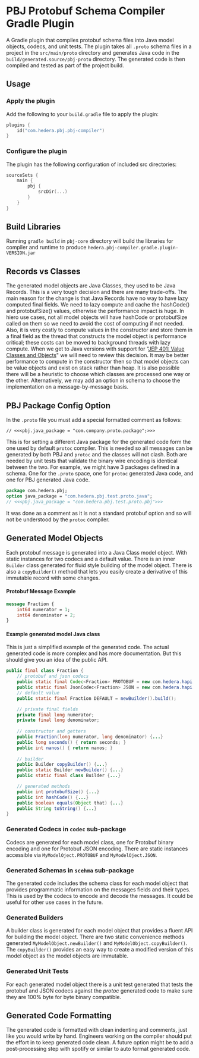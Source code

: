 # PBJ Protobuf Schema Compiler Gradle Plugin

A Gradle plugin that compiles protobuf schema files into Java model objects, codecs, and unit tests. The plugin takes 
all `.proto` schema files in a project in the `src/main/proto` directory and generates Java code in the 
`build/generated.source/pbj-proto` directory. The generated code is then compiled and tested as part of the project 
build.

## Usage

### Apply the plugin
Add the following to your `build.gradle` file to apply the plugin:

```kotlin
plugins {
    id("com.hedera.pbj.pbj-compiler")
}
```

### Configure the plugin
The plugin has the following configuration of included src directories:

```kotlin
sourceSets {
    main {
        pbj {
            srcDir(...)
        }
    }
}
```

## Build Libraries
Running `gradle build` in `pbj-core` directory will build the libraries for compiler and runtime to produce 
`hedera.pbj-compiler.gradle.plugin-VERSION.jar`

## Records vs Classes
The generated model objects are Java Classes, they used to be Java Records. This is a very tough decision and there are 
many trade-offs. The main reason for the change is that Java Records have no way to have lazy computed final fields. We
need to lazy compute and cache the hashCode() and protobufSize() values, otherwise the performance impact is huge. In
hiero use cases, not all model objects will have hashCode or protobufSize called on them so we need to avoid the cost of
computing if not needed. Also, it is very costly to compute values in the constructor and store them in a final field as the thread that
constructs the model object is performance critical; these costs can be moved to background threads with lazy compute. When we get
to Java versions with support for "[JEP 401: Value Classes and Objects](https://openjdk.org/jeps/401)" we will need to
review this decision. It may be better performance to compute in the constructor then so that model objects can be value objects
and exist on stack rather than heap. It is also possible there will be a heuristic to choose which classes are processed one way
or the other. Alternatively, we may add an option in schema to choose the implementation on a message-by-message basis.

## PBJ Package Config Option
In the `.proto` file you must add a special formatted comment as follows:
```
// <<<pbj.java_package = "com.company.proto.package";>>>
```
This is for setting a different Java package for the generated code form the one used by default `protoc` compiler. This
is needed so all messages can be generated by both PBJ and `protoc` and the classes will not clash. Both are needed by 
unit tests that validate the binary wire encoding is identical between the two. For example, we might have 3 packages
defined in a schema. One for the `.proto` space, one for `protoc` generated Java code, and one for PBJ generated Java
code.
```protobuf
package com.hedera.pbj;
option java_package = "com.hedera.pbj.test.proto.java";
// <<<pbj.java_package = "com.hedera.pbj.test.proto.pbj">>>
```
It was done as a comment as it is not a standard protobuf option and so will not be understood by the `protoc` compiler.

## Generated Model Objects
Each protobuf message is generated into a Java Class model object. With static instances for two codecs and a default
value. There is an inner `Builder` class generated for fluid style building of the model object. There is also a
`copyBuilder()` method that lets you easily create a derivative of this immutable record with some changes.
#### Protobuf Message Example
```protobuf
message Fraction {
    int64 numerator = 1;
    int64 denominator = 2;
}
```
#### Example generated model Java class
This is just a simplified example of the generated code. The actual generated code is more complex and has more 
documentation. But this should give you an idea of the public API.
```java
public final class Fraction {
    // protobuf and json codecs
    public static final Codec<Fraction> PROTOBUF = new com.hedera.hapi.node.base.codec.FractionProtoCodec();
    public static final JsonCodec<Fraction> JSON = new com.hedera.hapi.node.base.codec.FractionJsonCodec();
    // default value
    public static final Fraction DEFAULT = newBuilder().build();

    // private final fields
    private final long numerator;
    private final long denominator;
    
    // constructor and getters
    public Fraction(long numerator, long denominator) {...}
    public long seconds() { return seconds; }
    public int nanos() { return nanos; }
    
    // builder
    public Builder copyBuilder() {...}
    public static Builder newBuilder() {...}
    public static final class Builder {...}

    // generated methods
    public int protobufSize() {...}
    public int hashCode() {...}
    public boolean equals(Object that) {...}
    public String toString() {...}
}
```
### Generated Codecs in `codec` sub-package
Codecs are generated for each model class, one for Protobuf binary encoding and one for Protobuf JSON encoding. There
are static instances accessible via `MyModelOject.PROTOBUF` and `MyModelOject.JSON`.
### Generated Schemas in `scehma` sub-package
The generated code includes the schema class for each model object that provides programmatic information on the
messages fields and their types. This is used by the codecs to encode and decode the messages. It could be useful for
other use cases in the future.
### Generated Builders
A builder class is generated for each model object that provides a fluent API for building the model object. There are
two static convenience methods generated `MyModelObject.newBuilder()` and `MyModelObject.copyBuilder()`. The 
`copyBuilder()` provides an easy way to create a modified version of this model object as the model objects are 
immutable.
### Generated Unit Tests
For each generated model object there is a unit test generated that tests the protobuf and JSON codecs against the
*protoc* generated code to make sure they are 100% byte for byte binary compatible.

## Generated Code Formatting
The generated code is formatted with clean indenting and comments, just like you would write by hand. Engineers working 
on the compiler should put the effort in to keep generated code clean. A future option might be to add a post-processing
step with spotify or similar to auto format generated code.